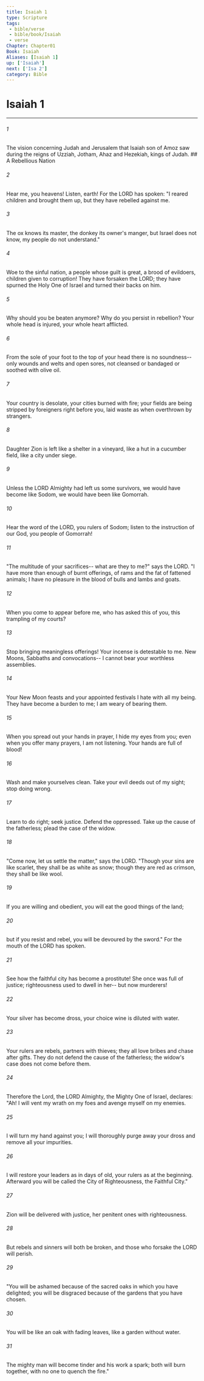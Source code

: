 ```yaml
---
title: Isaiah 1
type: Scripture
tags:
 - bible/verse
 - bible/book/Isaiah
 - verse
Chapter: Chapter01
Book: Isaiah
Aliases: [Isaiah 1]
up: ['Isaiah']
next: ['Isa 2']
category: Bible
---
```

# Isaiah 1

***


###### 1 
The vision concerning Judah and Jerusalem that Isaiah son of Amoz saw during the reigns of Uzziah, Jotham, Ahaz and Hezekiah, kings of Judah. ## A Rebellious Nation 

###### 2 
Hear me, you heavens! Listen, earth! For the LORD has spoken: "I reared children and brought them up, but they have rebelled against me. 

###### 3 
The ox knows its master, the donkey its owner's manger, but Israel does not know, my people do not understand." 

###### 4 
Woe to the sinful nation, a people whose guilt is great, a brood of evildoers, children given to corruption! They have forsaken the LORD; they have spurned the Holy One of Israel and turned their backs on him. 

###### 5 
Why should you be beaten anymore? Why do you persist in rebellion? Your whole head is injured, your whole heart afflicted. 

###### 6 
From the sole of your foot to the top of your head there is no soundness-- only wounds and welts and open sores, not cleansed or bandaged or soothed with olive oil. 

###### 7 
Your country is desolate, your cities burned with fire; your fields are being stripped by foreigners right before you, laid waste as when overthrown by strangers. 

###### 8 
Daughter Zion is left like a shelter in a vineyard, like a hut in a cucumber field, like a city under siege. 

###### 9 
Unless the LORD Almighty had left us some survivors, we would have become like Sodom, we would have been like Gomorrah. 

###### 10 
Hear the word of the LORD, you rulers of Sodom; listen to the instruction of our God, you people of Gomorrah! 

###### 11 
"The multitude of your sacrifices-- what are they to me?" says the LORD. "I have more than enough of burnt offerings, of rams and the fat of fattened animals; I have no pleasure in the blood of bulls and lambs and goats. 

###### 12 
When you come to appear before me, who has asked this of you, this trampling of my courts? 

###### 13 
Stop bringing meaningless offerings! Your incense is detestable to me. New Moons, Sabbaths and convocations-- I cannot bear your worthless assemblies. 

###### 14 
Your New Moon feasts and your appointed festivals I hate with all my being. They have become a burden to me; I am weary of bearing them. 

###### 15 
When you spread out your hands in prayer, I hide my eyes from you; even when you offer many prayers, I am not listening. Your hands are full of blood! 

###### 16 
Wash and make yourselves clean. Take your evil deeds out of my sight; stop doing wrong. 

###### 17 
Learn to do right; seek justice. Defend the oppressed. Take up the cause of the fatherless; plead the case of the widow. 

###### 18 
"Come now, let us settle the matter," says the LORD. "Though your sins are like scarlet, they shall be as white as snow; though they are red as crimson, they shall be like wool. 

###### 19 
If you are willing and obedient, you will eat the good things of the land; 

###### 20 
but if you resist and rebel, you will be devoured by the sword." For the mouth of the LORD has spoken. 

###### 21 
See how the faithful city has become a prostitute! She once was full of justice; righteousness used to dwell in her-- but now murderers! 

###### 22 
Your silver has become dross, your choice wine is diluted with water. 

###### 23 
Your rulers are rebels, partners with thieves; they all love bribes and chase after gifts. They do not defend the cause of the fatherless; the widow's case does not come before them. 

###### 24 
Therefore the Lord, the LORD Almighty, the Mighty One of Israel, declares: "Ah! I will vent my wrath on my foes and avenge myself on my enemies. 

###### 25 
I will turn my hand against you; I will thoroughly purge away your dross and remove all your impurities. 

###### 26 
I will restore your leaders as in days of old, your rulers as at the beginning. Afterward you will be called the City of Righteousness, the Faithful City." 

###### 27 
Zion will be delivered with justice, her penitent ones with righteousness. 

###### 28 
But rebels and sinners will both be broken, and those who forsake the LORD will perish. 

###### 29 
"You will be ashamed because of the sacred oaks in which you have delighted; you will be disgraced because of the gardens that you have chosen. 

###### 30 
You will be like an oak with fading leaves, like a garden without water. 

###### 31 
The mighty man will become tinder and his work a spark; both will burn together, with no one to quench the fire." 
